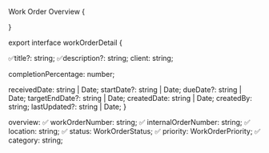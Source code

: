 Work Order Overview {

}



export interface workOrderDetail {
  
  
  ✅title?: string;
  ✅description?: string;
  client: string;

  
  completionPercentage: number;
  
  receivedDate: string | Date;
  startDate?: string | Date;
  dueDate?: string | Date;
  targetEndDate?: string | Date;
  createdDate: string | Date;
  createdBy: string;
  lastUpdated?: string | Date;
}


overview:
✅ workOrderNumber: string;
✅ internalOrderNumber: string;
✅ location: string;
✅ status: WorkOrderStatus;
✅ priority: WorkOrderPriority;
✅ category: string;